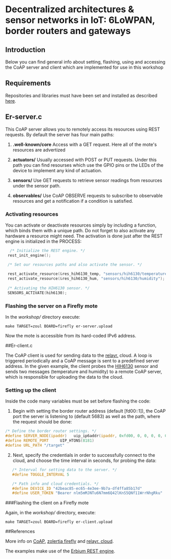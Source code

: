 # Decentralized architectures & sensor networks in IoT: 6LoWPAN, border routers and gateways

## Introduction

Below you can find general info about setting, flashing, using and accessing the CoAP server and client which are implemented for use in this workshop

## Requirements

Repositories and libraries must have been set and installed as described [here](https://github.com/relayr/workshop-6lowpan/blob/workshop/README.md).

## Er-server.c

This CoAP server allows you to remotely access its resources using REST requests. By default the server has four main paths:
    
 1. **.well-known/core** Access with a GET request. Here all of the mote's resources are advertized
    
 2. **actuators/** Usually accessed with POST or PUT requests. Under this path you can find resourses which use the GPIO pins or the LEDs of the device to implement any kind of actuation.

 3. **sensors/** Use GET requests to retrieve sensor readings from resources under the sensor path. 

 4. **observables/** Use CoAP OBSERVE requests to subscribe to observable resources and get a notification if a condition is satisfied.

### Activating resources
 
 You can activate or deactivate resources simply by including a function, which binds them with a unique path. Do not forget to also activate any hardware a resource might need. The activation is done just after the REST engine is initialized in the PROCESS: 
 
 ```c
   /* Initialize the REST engine. */
  rest_init_engine();

  /* Set our resources paths and also activate the sensor. */
  
  rest_activate_resource(&res_hih6130_temp, "sensors/hih6130/temperature");
  rest_activate_resource(&res_hih6130_hum, "sensors/hih6130/humidity");
  
  /* Activating the HIH6130 sensor. */
  SENSORS_ACTIVATE(hih6130);
 
 ```
### Flashing the server on a Firefly mote

In the *workshop/* directory execute:
   
```shell
make TARGET=zoul BOARD=firefly er-server.upload
```
Now the mote is accessible from its hard-coded IPv6 address.
 
 
 
##Er-client.c
 
 The CoAP client is used for sending data to the [relayr.](https://developer.relayr.io) cloud. A loop is triggered periodically and a CoAP message is sent to a predefined server address. In the given example, the client probes the [HIH6130](https://www.sparkfun.com/products/11295) sensor and sends two messages (temperature and humidity) to a remote CoAP server, which is responsible for uploading the data to the cloud.
 
### Setting up the client
 Inside the code many variables must be set before flashing the code:

 1. Begin with setting the border router address (default [fd00::1]), the CoAP port the server is listening to (default 5683) as well as the path, where the request should be done:

 ```c
/* Define the border router settings. */
#define SERVER_NODE(ipaddr)   uip_ip6addr(ipaddr, 0xfd00, 0, 0, 0, 0, 0, 0, 0x1)
#define REMOTE_PORT     UIP_HTONS(8181)
#define URL_PATH "/target"
 ```

 2. Next, specify the credentials in order to successfully connect to the cloud, and choose the time interval in seconds, for probing the data: 

 ```c
	/* Interval for setting data to the server. */
	#define TOGGLE_INTERVAL 5

	/* Path info and cloud credentials. */
	#define DEVICE_ID "42beac85-ec65-4e3ee-9b7a-df4ffa85b17d"
	#define USER_TOKEN "Bearer nlm5mMJNTu6N7mm6Q42lKnS5QNf11WrrNhgRku" 
 ```

###Flashing the client on a Firefly mote

Again, in the *workshop/* directory, execute:

```shell
make TARGET=zoul BOARD=firefly er-client.upload
```
   
##References

More info on [CoAP](http://coap.technology), [zolertia firefly](https://github.com/Zolertia/Resources/wiki/Firefly) and [relayr. cloud](http://docs.relayr.io).

The examples make use of the [Erbium REST engine](http://people.inf.ethz.ch/mkovatsc/erbium.php).

 